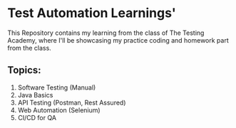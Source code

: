 # Test Automation Learnings'
This Repository contains my learning from the class of The Testing Academy, where I'll be showcasing my practice coding and homework part from the class.

## Topics:
1. Software Testing (Manual)
2. Java Basics
3. API Testing (Postman, Rest Assured)
4. Web Automation (Selenium)
5. CI/CD for QA